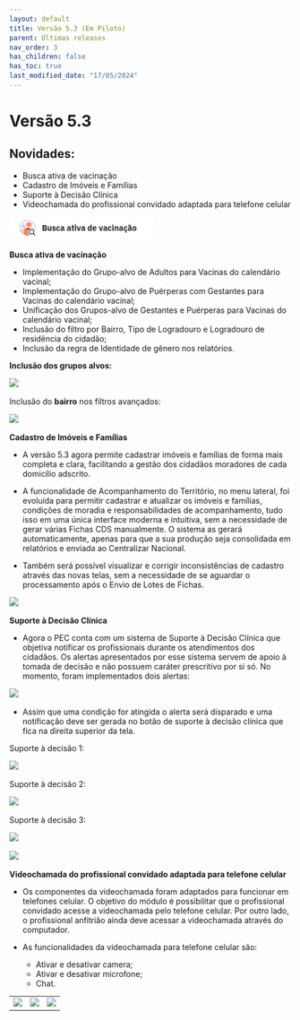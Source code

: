 ```yaml
---
layout: default
title: Versão 5.3 (Em Piloto)
parent: Últimas releases
nav_order: 3
has_children: false
has_toc: true
last_modified_date: "17/05/2024"
---
```


# Versão 5.3
## Novidades:

* Busca ativa de vacinação
* Cadastro de Imóveis e Famílias
* Suporte à Decisão Clínica
* Videochamada do profissional convidado adaptada para telefone celular

![](../Apoio%20a%20Implantação/media/busca_ativa.png)

**Busca ativa de vacinação**

* Implementação do Grupo-alvo de Adultos para Vacinas do calendário vacinal;
* Implementação do Grupo-alvo de Puérperas com Gestantes para Vacinas do calendário vacinal;
* Unificação dos Grupos-alvo de Gestantes e Puérperas para Vacinas do calendário vacinal;
* Inclusão do filtro por Bairro, Tipo de Logradouro e Logradouro de residência do cidadão;
* Inclusão da regra de Identidade de gênero nos relatórios.

**Inclusão dos grupos alvos:**

![](./media/grupo_vacinal.png)

Inclusão do **bairro** nos filtros avançados:

![](./media/bairro.png)

**Cadastro de Imóveis e Famílias**

* A versão 5.3 agora permite cadastrar imóveis e famílias de forma mais completa e clara, facilitando a gestão dos cidadãos moradores de cada domicílio adscrito.

* A funcionalidade de Acompanhamento do Território, no menu lateral, foi evoluída para permitir cadastrar e atualizar os imóveis e famílias, condições de moradia e responsabilidades de acompanhamento, tudo isso em uma única interface moderna e intuitiva, sem a necessidade de gerar várias Fichas CDS manualmente. O sistema as gerará automaticamente, apenas para que a sua produção seja consolidada em relatórios e enviada ao Centralizar Nacional.

* Também será possível visualizar e corrigir inconsistências de cadastro através das novas telas, sem a necessidade de se aguardar o processamento após o Envio de Lotes de Fichas.

![](./media/cadastro_imovel.png)

**Suporte à Decisão Clínica**

* Agora o PEC conta com um sistema de Suporte à Decisão Clínica que objetiva notificar os profissionais durante os atendimentos dos cidadãos. Os alertas apresentados por esse sistema servem de apoio à tomada de decisão e não possuem caráter prescritivo por si só. No momento, foram implementados dois alertas:

![](./media/53.png)

* Assim que uma condição for atingida o alerta será disparado e uma notificação deve ser gerada no botão de suporte à decisão clínica que fica na direita superior da tela.

Suporte à decisão 1:

![](./media/suporte_a_decisao_1.png)

Suporte à decisão 2:

![](./media/suporte_a_decisao_2.png)

Suporte à decisão 3:

![](./media/suporte_a_decisao_3.png)

![](./media/video_chamada.png)

**Videochamada do profissional convidado adaptada para telefone celular**

* Os componentes da videochamada foram adaptados para funcionar em telefones celular. O objetivo do módulo é possibilitar que o profissional convidado acesse a videochamada pelo telefone celular. Por outro lado, o profissional anfitrião ainda deve acessar a videochamada através do computador.

* As funcionalidades da videochamada para telefone celular são:

    * Ativar e desativar camera;
    * Ativar e desativar microfone;
    * Chat.

<table>
    <tr>
        <td><img src=./media/video_chamadaa.png></td>
        <td><img src=./media/video_chamadaa_1.png></td>
        <td><img src=./media/video_chamadaa_2.png></td>
    </tr>
</table>


